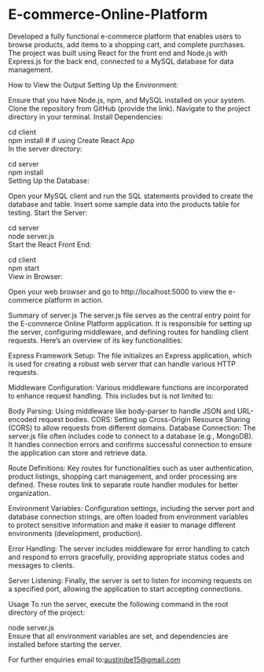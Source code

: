 # E-commerce-Online-Platform
 Developed a fully functional e-commerce platform that enables users to browse products, add items to a shopping cart, and complete purchases. The project was built using React for the front end and Node.js with Express.js for the back end, connected to a MySQL database for data management.

 How to View the Output
Setting Up the Environment:

Ensure that you have Node.js, npm, and MySQL installed on your system.
Clone the repository from GitHub (provide the link).
Navigate to the project directory in your terminal.
Install Dependencies:

cd client  
npm install  # if using Create React App  
In the server directory:

cd server  
npm install  
Setting Up the Database:

Open your MySQL client and run the SQL statements provided to create the database and table.
Insert some sample data into the products table for testing.
Start the Server:

cd server  
node server.js  
Start the React Front End:

cd client  
npm start  
View in Browser:

Open your web browser and go to http://localhost:5000 to view the e-commerce platform in action.

Summary of server.js
The server.js file serves as the central entry point for the E-commerce Online Platform application. It is responsible for setting up the server, configuring middleware, and defining routes for handling client requests. Here’s an overview of its key functionalities:

Express Framework Setup: The file initializes an Express application, which is used for creating a robust web server that can handle various HTTP requests.

Middleware Configuration: Various middleware functions are incorporated to enhance request handling. This includes but is not limited to:

Body Parsing: Using middleware like body-parser to handle JSON and URL-encoded request bodies.
CORS: Setting up Cross-Origin Resource Sharing (CORS) to allow requests from different domains.
Database Connection: The server.js file often includes code to connect to a database (e.g., MongoDB). It handles connection errors and confirms successful connection to ensure the application can store and retrieve data.

Route Definitions: Key routes for functionalities such as user authentication, product listings, shopping cart management, and order processing are defined. These routes link to separate route handler modules for better organization.

Environment Variables: Configuration settings, including the server port and database connection strings, are often loaded from environment variables to protect sensitive information and make it easier to manage different environments (development, production).

Error Handling: The server includes middleware for error handling to catch and respond to errors gracefully, providing appropriate status codes and messages to clients.

Server Listening: Finally, the server is set to listen for incoming requests on a specified port, allowing the application to start accepting connections.

Usage
To run the server, execute the following command in the root directory of the project:

node server.js  
Ensure that all environment variables are set, and dependencies are installed before starting the server.

For further enquiries email to:austinibe15@gmail.com


